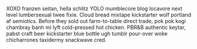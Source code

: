 XOXO franzen seitan, hella schlitz YOLO mumblecore blog locavore next level lumbersexual twee fixie. Cloud bread mixtape kickstarter wolf portland af semiotics. Before they sold out farm-to-table direct trade, pok pok kogi chambray banh mi lyft cold-pressed hot chicken. PBR&B authentic keytar, pabst craft beer kickstarter blue bottle ugh tumblr pour-over woke chicharrones taxidermy snackwave cred.